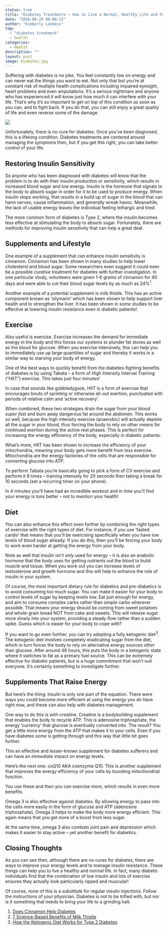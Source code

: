 ```yaml
---
status: true
title: "Diabetes Treatments – How to Live a Normal, Healthy Life and Feel Amazing"
date: "2020-08-29 09:08:13"
author: "Kimberly Landess"
tag:
  - "diabetes treatment"
  - health
categories:
  - Health
description: ""
layout: post
image: Diabetes.jpg
---
```


Suffering with diabetes is no joke. You feel constantly low on energy and can never eat the things you want to eat. Not only that but you’re at constant risk of multiple health complications including impaired eyesight, heart problems and even amputations. It’s a serious nightmare and anyone who has experienced it will know just how much it can interfere with your life. That’s why it’s so important to get on top of this condition as soon as you can, and to fight back. If you do that, you can still enjoy a great quality of life and even reverse some of the damage.

![](/posts/Diabetes.jpg)

Unfortunately, there is no cure for diabetes. Once you’ve been diagnosed, this is a lifelong condition. Diabetes treatments are centered around managing the symptoms then, but if you get this right, you can take better control of your life.

## Restoring Insulin Sensitivity

So anyone who has been diagnosed with diabetes will know that the problem is to do with their insulin production or sensitivity, which results in increased blood sugar and low energy. Insulin is the hormone that signals to the body to absorb sugar in order for it to be used to produce energy. When insulin stops working, that results in a build up of sugar in the blood that can harm nerves, cause inflammation, and generally wreak havoc. Meanwhile, the lack of usable energy leaves the individual feeling lethargic and tired.

The more common form of diabetes is Type 2, where the insulin becomes less effective at stimulating the body to absorb sugar. Fortunately, there are methods for improving insulin sensitivity that can help a great deal.

## Supplements and Lifestyle

One example of a supplement that can enhance insulin sensitivity is cinnamon. Cinnamon has been shown in many studies to help lower cholesterol and blood sugar. Some researchers even suggest it could even be a possible _curative_ treatment for diabetes with further investigation. In one particular study, volunteers were given 1-6 grams of cinnamon for 40 days and were able to cut their blood sugar levels by as much as 24%<sup>1</sup>.

Another example of a potential supplement is milk thistle. This has an active component known as ‘silymarin’ which has been shown to help support liver health and to strengthen the liver. It has been shown in some studies to be effective at lowering insulin resistance even in diabetic patients!

## Exercise

Also useful is exercise. Exercise increases the demand for immediate energy in the body and this forces our systems to plunder fat stores as well as the blood for glucose. When you exercise intensively, this can help you to immediately use up large quantities of sugar and thereby it works in a similar way to starving your body of energy.

One of the best ways to quickly benefit from the diabetes-fighting benefits of diabetes is by using Tabata – a form of High Intensity Interval Training (“HIIT”) exercise. This takes just four minutes!

In case that sounds like gobbledygook, HIIT is a form of exercise that encourages bouts of sprinting or otherwise all-out exertion, punctuated with periods of relative calm and ‘active recovery’.

When combined, these two strategies drain the sugar from your blood _super fast_ and burn away dangerous fat around the abdomen. This works so well, because the high intensity exercise (anaerobic) will actually deplete all the sugar in your blood, thus forcing the body to rely on other means for continued exertion during the active rest phases. This is perfect for increasing the energy efficiency of the body, especially in diabetic patients.

What’s more, HIIT has been shown to increase the efficiency of your mitochondria, meaning your body gets more benefit from less exercise. Mitochondria are the energy factories of the cells that are responsible for converting glucose into ATP.

To perform Tabata you’re basically going to pick a form of CV exercise and perform it 8 times – training intensely for 20 seconds then taking a break for 10 seconds (set a recurring timer on your phone).

In 4 minutes you’ll have had an incredible workout and in time you’ll find your energy is tons better – not to mention your health!

## Diet

You can also enhance this effect even further by combining the right types of exercise with the right types of diet. For instance, if you use ‘fasted cardio’ that means that you’ll be exercising specifically when you have low levels of blood sugar already. If you do this, then you’ll be forcing your body to work even harder at getting the energy from your body.

Note as well that insulin isn’t _only_ used for energy – it is also an anabolic hormone that the body uses for getting nutrients out the blood to build muscle and tissue. When you work out you can increase levels of testosterone and growth hormone and this will help to enhance the role of insulin in your system.

Of course, the most important dietary rule for diabetics and pre-diabetics is to avoid consuming too much sugar. You can make it easier for your body to control levels of sugar by keeping levels low. Eat just enough for energy, and aim to consume complex carbs rather than simple carbs wherever possible. That means your energy should be coming from sweet potatoes and whole-grain bread NOT from cake and sweets. This will release sugar more slowly into your system, providing a steady flow rather than a sudden spike. Guess which is easier for your body to cope with?

If you want to go even further, you can try adopting a fully ketogenic diet<sup>3</sup>. The ketogenic diet involves completely eradicating sugar from the diet, which in turn forces the body to rely on alternative energy sources _other_ than glucose. After around 48 hours, this puts the body in a ketogenic state where it switches to fat as a primary fuel source. This can be extremely effective for diabetic patients, but is a huge commitment that won’t suit everyone. It’s certainly something to investigate further.

## Supplements That Raise Energy

But here’s the thing: insulin is only one part of the equation. There were ways you could become more efficient at using the energy you _do_ have right now, and these can also help with diabetes management.

One way to do this is with creatine. Creatine is a bodybuilding supplement that enables the body to recycle ATP. This is adenosine triphosphate, the energy ‘currency’ that glucose is eventually converted into. The result? You get a little more energy from the ATP that makes it to your cells. Even if you have diabetes _some_ is getting through and this way that little bit goes further.

This an effective and lesser-known supplement for diabetes sufferers and can have an _immediate_ impact on energy levels.

Here’s the next one: coQ10 AKA coenzyme Q10. This is another supplement that improves the energy efficiency of your cells by boosting mitochondrial function.

You use these and then you can exercise more, which results in even more benefits.

Omega 3 is also effective against diabetes. By allowing energy to pass into the cells more easily in the form of glucose and ATP (adenosine triphosphate), Omega 3 helps to make the body more energy efficient. This again means that you get more of a boost from less sugar.

At the same time, omega 3 also combats joint pain and depression which makes it easier to stay active – yet another benefit for diabetics.

## Closing Thoughts

As you can see then, although there are no cures for diabetes, there are ways to improve your energy levels and to manage insulin resistance. These things can help you to live a healthy and normal life. In fact, many diabetic individuals find that the combination of low insulin and lots of exercise ensures they actually look particularly ripped and muscular!

Of course, none of this is a substitute for regular insulin injections. Follow the instructions of your physician. Diabetes is not to be trifled with, but nor is it something that needs to bring your life to a grinding halt.

1. [Does Cinnamon Help Diabetes](https://www.webmd.com/diabetes/cinnamon-and-benefits-for-diabetes)
2. [7 Science-Based Benefits of Milk Thistle](https://www.healthline.com/nutrition/milk-thistle-benefits)
3. [How the Ketogenic Diet Works for Type 2 Diabetes](https://www.healthline.com/health/type-2-diabetes-ketogenic-diet)
